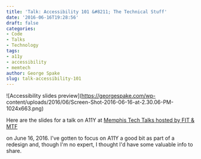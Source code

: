 ```yaml
---
title: 'Talk: Accessibility 101 &#8211; The Technical Stuff'
date: '2016-06-16T19:28:56'
draft: false
categories:
- Code
- Talks
- Technology
tags:
- a11y
- accessibility
- memtech
author: George Spake
slug: talk-accessibility-101
---
```


![Accessibility slides preview](https://georgespake.com/wp-
content/uploads/2016/06/Screen-Shot-2016-06-16-at-2.30.06-PM-1024x663.png)

Here are the slides for a talk on A11Y at [Memphis Tech Talks hosted by FIT &
MTF](http://www.meetup.com/memphis-technology-user-groups/events/230661746/)
<!--more-->
on June 16, 2016. I've gotten to focus on A11Y a good bit as part of a
redesign and, though I'm no expert, I thought I'd have some valuable info to
share.
